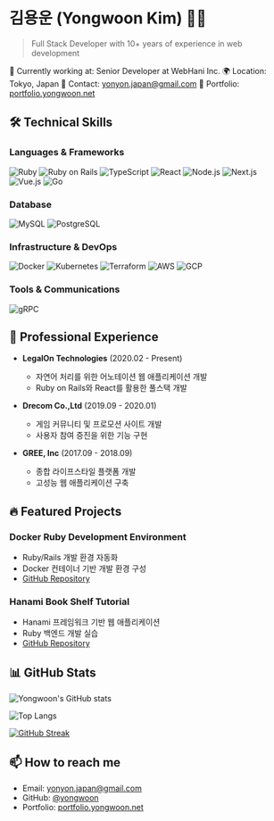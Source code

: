 # 김용운 (Yongwoon Kim) 👨‍💻

> Full Stack Developer with 10+ years of experience in web development

🏢 Currently working at: Senior Developer at WebHani Inc.
🌍 Location: Tokyo, Japan
📧 Contact: yonyon.japan@gmail.com
🔗 Portfolio: [portfolio.yongwoon.net](https://portfolio.yongwoon.net)

## 🛠 Technical Skills

### Languages & Frameworks
![Ruby](https://img.shields.io/badge/-Ruby-CC342D?style=flat-square&logo=ruby&logoColor=white)
![Ruby on Rails](https://img.shields.io/badge/-Ruby%20on%20Rails-CC0000?style=flat-square&logo=ruby-on-rails&logoColor=white)
![TypeScript](https://img.shields.io/badge/-TypeScript-3178C6?style=flat-square&logo=typescript&logoColor=white)
![React](https://img.shields.io/badge/-React-61DAFB?style=flat-square&logo=react&logoColor=black)
![Node.js](https://img.shields.io/badge/-Node.js-339933?style=flat-square&logo=node.js&logoColor=white)
![Next.js](https://img.shields.io/badge/-Next.js-000000?style=flat-square&logo=next.js&logoColor=white)
![Vue.js](https://img.shields.io/badge/-Vue.js-4FC08D?style=flat-square&logo=vue.js&logoColor=white)
![Go](https://img.shields.io/badge/-Go-00ADD8?style=flat-square&logo=go&logoColor=white)

### Database
![MySQL](https://img.shields.io/badge/-MySQL-4479A1?style=flat-square&logo=mysql&logoColor=white)
![PostgreSQL](https://img.shields.io/badge/-PostgreSQL-336791?style=flat-square&logo=postgresql&logoColor=white)

### Infrastructure & DevOps
![Docker](https://img.shields.io/badge/-Docker-2496ED?style=flat-square&logo=docker&logoColor=white)
![Kubernetes](https://img.shields.io/badge/-Kubernetes-326CE5?style=flat-square&logo=kubernetes&logoColor=white)
![Terraform](https://img.shields.io/badge/-Terraform-7B42BC?style=flat-square&logo=terraform&logoColor=white)
![AWS](https://img.shields.io/badge/-AWS-232F3E?style=flat-square&logo=amazon-aws&logoColor=white)
![GCP](https://img.shields.io/badge/-GCP-4285F4?style=flat-square&logo=google-cloud&logoColor=white)

### Tools & Communications
![gRPC](https://img.shields.io/badge/-gRPC-2DA675?style=flat-square&logo=grpc&logoColor=white)

## 💼 Professional Experience

- **LegalOn Technologies** (2020.02 - Present)
  - 자연어 처리를 위한 어노테이션 웹 애플리케이션 개발
  - Ruby on Rails와 React를 활용한 풀스택 개발

- **Drecom Co.,Ltd** (2019.09 - 2020.01)
  - 게임 커뮤니티 및 프로모션 사이트 개발
  - 사용자 참여 증진을 위한 기능 구현

- **GREE, Inc** (2017.09 - 2018.09)
  - 종합 라이프스타일 플랫폼 개발
  - 고성능 웹 애플리케이션 구축

## 🔥 Featured Projects

### Docker Ruby Development Environment
- Ruby/Rails 개발 환경 자동화
- Docker 컨테이너 기반 개발 환경 구성
- [GitHub Repository](https://github.com/yongwoon/docker_ruby_sqlite3)

### Hanami Book Shelf Tutorial
- Hanami 프레임워크 기반 웹 애플리케이션
- Ruby 백엔드 개발 실습
- [GitHub Repository](https://github.com/yongwoon/hanami-book-shelf-tuto)

## 📊 GitHub Stats

![Yongwoon's GitHub stats](https://github-readme-stats.vercel.app/api?username=yongwoon&show_icons=true&theme=radical&count_private=true)

![Top Langs](https://github-readme-stats.vercel.app/api/top-langs/?username=yongwoon&layout=compact&theme=radical)

[![GitHub Streak](https://github-readme-streak-stats.herokuapp.com/?user=yongwoon&theme=radical)](https://git.io/streak-stats)


## 📫 How to reach me

- Email: yonyon.japan@gmail.com
- GitHub: [@yongwoon](https://github.com/yongwoon)
- Portfolio: [portfolio.yongwoon.net](https://portfolio.yongwoon.net)
